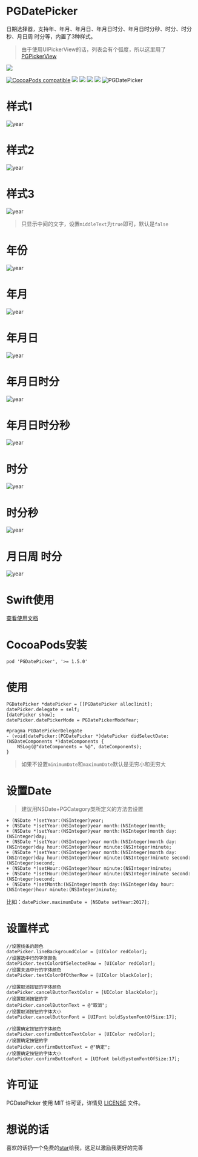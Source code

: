 # PGDatePicker
日期选择器，支持年、年月、年月日、年月日时分、年月日时分秒、时分、时分秒、月日周 时分等，内置了3种样式。

> 由于使用UIPickerView的话，列表会有个弧度，所以这里用了[PGPickerView](https://github.com/xiaozhuxiong121/PGPickerView)  

![](F734F5F9-FB12-4BA7-B43E-B39D0FF1DA3B.png)  

[![CocoaPods compatible](https://img.shields.io/cocoapods/v/PGDatePicker.svg)](https://cocoapods.org/pods/PGDatePicker)
![](https://img.shields.io/badge/platform-iOS-red.svg) ![](https://img.shields.io/badge/language-Objective--C-orange.svg)
![](https://img.shields.io/badge/license-MIT%20License-brightgreen.svg) 
 [![](https://img.shields.io/badge/jianshu-piggybear-red.svg)](http://www.jianshu.com/u/3740632b2002)
![PGDatePicker](PGDatePicker.gif)    
# 样式1
![year](Images/样式1.png)
# 样式2
![year](Images/样式2.png)
# 样式3
![year](Images/样式3.png)

> 只显示中间的文字，设置```middleText```为```true```即可，默认是```false```

# 年份
![year](Images/年.jpg)

# 年月
![year](Images/年月.jpg)

# 年月日
![year](Images/年月日.jpg)

# 年月日时分
![year](Images/年月日时分.jpg)

# 年月日时分秒
![year](Images/年月日时分秒.jpg)

# 时分
![year](Images/时分.jpg)

# 时分秒
![year](Images/时分秒.jpg)

# 月日周 时分
![year](Images/月日周时分.jpg)

# Swift使用
[查看使用文档](Swift.md) 

# CocoaPods安装

```
pod 'PGDatePicker', '>= 1.5.0'
```

# 使用
```
PGDatePicker *datePicker = [[PGDatePicker alloc]init];
datePicker.delegate = self;
[datePicker show];
datePicker.datePickerMode = PGDatePickerModeYear;
 
#pragma PGDatePickerDelegate
- (void)datePicker:(PGDatePicker *)datePicker didSelectDate:(NSDateComponents *)dateComponents {
    NSLog(@"dateComponents = %@", dateComponents);
}
```
> 如果不设置```minimumDate```和```maximumDate```默认是无穷小和无穷大

# 设置Date
> 建议用NSDate+PGCategory类所定义的方法去设置  

```
+ (NSDate *)setYear:(NSInteger)year;
+ (NSDate *)setYear:(NSInteger)year month:(NSInteger)month;
+ (NSDate *)setYear:(NSInteger)year month:(NSInteger)month day:(NSInteger)day;
+ (NSDate *)setYear:(NSInteger)year month:(NSInteger)month day:(NSInteger)day hour:(NSInteger)hour minute:(NSInteger)minute;
+ (NSDate *)setYear:(NSInteger)year month:(NSInteger)month day:(NSInteger)day hour:(NSInteger)hour minute:(NSInteger)minute second:(NSInteger)second;
+ (NSDate *)setHour:(NSInteger)hour minute:(NSInteger)minute;
+ (NSDate *)setHour:(NSInteger)hour minute:(NSInteger)minute second:(NSInteger)second;
+ (NSDate *)setMonth:(NSInteger)month day:(NSInteger)day hour:(NSInteger)hour minute:(NSInteger)minute;
```  
比如：```datePicker.maximumDate = [NSDate setYear:2017];```

# 设置样式
```
//设置线条的颜色
datePicker.lineBackgroundColor = [UIColor redColor];
//设置选中行的字体颜色
datePicker.textColorOfSelectedRow = [UIColor redColor];
//设置未选中行的字体颜色
datePicker.textColorOfOtherRow = [UIColor blackColor];

//设置取消按钮的字体颜色
datePicker.cancelButtonTextColor = [UIColor blackColor];
//设置取消按钮的字
datePicker.cancelButtonText = @"取消";
//设置取消按钮的字体大小
datePicker.cancelButtonFont = [UIFont boldSystemFontOfSize:17];

//设置确定按钮的字体颜色
datePicker.confirmButtonTextColor = [UIColor redColor];
//设置确定按钮的字
datePicker.confirmButtonText = @"确定";
//设置确定按钮的字体大小
datePicker.confirmButtonFont = [UIFont boldSystemFontOfSize:17];

```

# 许可证

PGDatePicker 使用 MIT 许可证，详情见 [LICENSE](LICENSE) 文件。

# 想说的话
喜欢的话扔一个免费的[star](https://github.com/xiaozhuxiong121/PGDatePicker)给我，这足以激励我更好的完善


